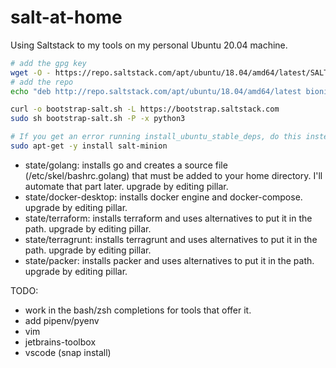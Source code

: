 # salt-at-home

Using Saltstack to my tools on my personal Ubuntu 20.04 machine.

```bash
# add the gpg key
wget -O - https://repo.saltstack.com/apt/ubuntu/18.04/amd64/latest/SALTSTACK-GPG-KEY.pub | sudo apt-key add -
# add the repo
echo "deb http://repo.saltstack.com/apt/ubuntu/18.04/amd64/latest bionic main" | sudo tee /etc/apt/sources.list.d/saltstack.list

curl -o bootstrap-salt.sh -L https://bootstrap.saltstack.com
sudo sh bootstrap-salt.sh -P -x python3

# If you get an error running install_ubuntu_stable_deps, do this instead:
sudo apt-get -y install salt-minion

```

 - state/golang: installs go and creates a source file (/etc/skel/bashrc.golang) that must be added to your home directory. I'll automate that part later. upgrade by editing pillar.
 - state/docker-desktop: installs docker engine and docker-compose. upgrade by editing pillar.
 - state/terraform: installs terraform and uses alternatives to put it in the path. upgrade by editing pillar.
 - state/terragrunt: installs terragrunt and uses alternatives to put it in the path. upgrade by editing pillar.
 - state/packer: installs packer and uses alternatives to put it in the path. upgrade by editing pillar.


TODO:
 - work in the bash/zsh completions for tools that offer it.
 - add pipenv/pyenv
 - vim
 - jetbrains-toolbox
 - vscode (snap install)